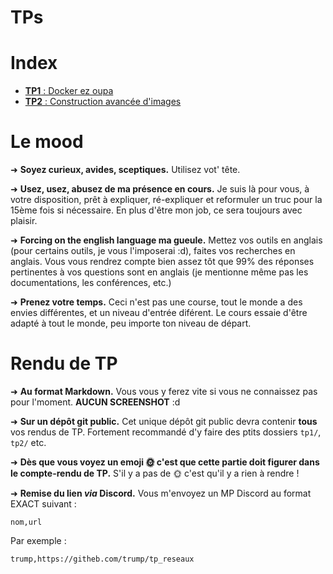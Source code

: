# TPs

# Index

- [**TP1** : Docker ez oupa](./1/README.md)
- [**TP2** : Construction avancée d'images](./2/README.md)

# Le mood

➜ **Soyez curieux, avides, sceptiques.** Utilisez vot' tête.

➜ **Usez, usez, abusez de ma présence en cours.** Je suis là pour vous, à votre disposition, prêt à expliquer, ré-expliquer et reformuler un truc pour la 15ème fois si nécessaire. En plus d'être mon job, ce sera toujours avec plaisir.

➜ **Forcing on the english language ma gueule.** Mettez vos outils en anglais (pour certains outils, je vous l'imposerai :d), faites vos recherches en anglais. Vous vous rendrez compte bien assez tôt que 99% des réponses pertinentes à vos questions sont en anglais (je mentionne même pas les documentations, les conférences, etc.)

➜ **Prenez votre temps.** Ceci n'est pas une course, tout le monde a des envies différentes, et un niveau d'entrée diférent. Le cours essaie d'être adapté à tout le monde, peu importe ton niveau de départ.

# Rendu de TP

➜  **Au format Markdown.** Vous vous y ferez vite si vous ne connaissez pas pour l'moment. **AUCUN SCREENSHOT** :d

➜  **Sur un dépôt git public.** Cet unique dépôt git public devra contenir **tous** vos rendus de TP. Fortement recommandé d'y faire des ptits dossiers `tp1/`, `tp2/` etc.

➜ **Dès que vous voyez un emoji 🌞 c'est que cette partie doit figurer dans le compte-rendu de TP.** S'il y a pas de 🌞 c'est qu'il y a rien à rendre !

➜  **Remise du lien *via* Discord.** Vous m'envoyez un MP Discord au format EXACT suivant :

```csv
nom,url
```

Par exemple :

```csv
trump,https://githeb.com/trump/tp_reseaux
```
